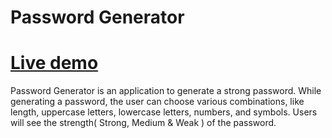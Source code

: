 # Password Generator 
# [Live demo](https://password-generator-eight-sepia.vercel.app/)
Password Generator is an application to generate a strong password. While generating a password, the user can choose various combinations, like length, uppercase letters, lowercase letters, numbers, and symbols. Users will see the strength( Strong, Medium &amp; Weak ) of the password.

